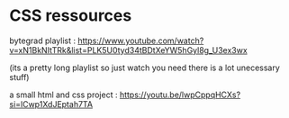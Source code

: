 # CSS ressources
bytegrad playlist : https://www.youtube.com/watch?v=xN1BkNItTRk&list=PLK5U0tyd34tBDtXeYW5hGyl8g_U3ex3wx

(its a pretty long playlist so just watch you need there is a lot unecessary stuff)

a small html and css project : https://youtu.be/lwpCppqHCXs?si=lCwp1XdJEptah7TA
